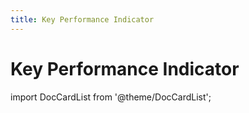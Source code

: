 ```yaml
---
title: Key Performance Indicator
---
```


# Key Performance Indicator

import DocCardList from '@theme/DocCardList';

<DocCardList />

